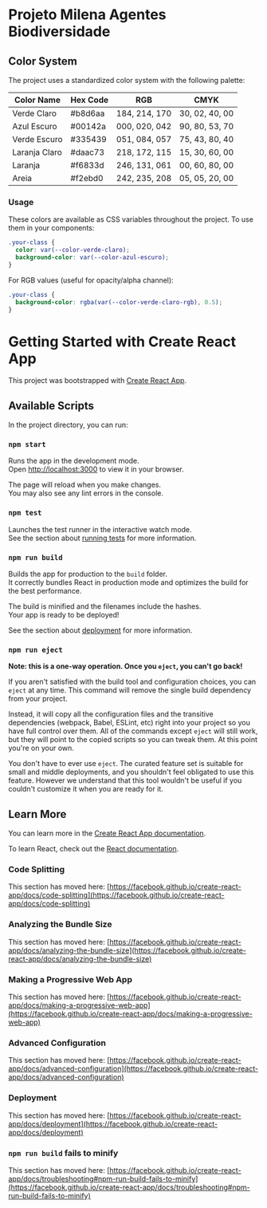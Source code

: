 # Projeto Milena Agentes Biodiversidade

## Color System

The project uses a standardized color system with the following palette:

| Color Name      | Hex Code | RGB            | CMYK          |
|----------------|----------|----------------|---------------|
| Verde Claro    | #b8d6aa  | 184, 214, 170 | 30, 02, 40, 00|
| Azul Escuro    | #00142a  | 000, 020, 042 | 90, 80, 53, 70|
| Verde Escuro   | #335439  | 051, 084, 057 | 75, 43, 80, 40|
| Laranja Claro  | #daac73  | 218, 172, 115 | 15, 30, 60, 00|
| Laranja        | #f6833d  | 246, 131, 061 | 00, 60, 80, 00|
| Areia          | #f2ebd0  | 242, 235, 208 | 05, 05, 20, 00|

### Usage

These colors are available as CSS variables throughout the project. To use them in your components:

```css
.your-class {
  color: var(--color-verde-claro);
  background-color: var(--color-azul-escuro);
}
```

For RGB values (useful for opacity/alpha channel):
```css
.your-class {
  background-color: rgba(var(--color-verde-claro-rgb), 0.5);
}
```

# Getting Started with Create React App

This project was bootstrapped with [Create React App](https://github.com/facebook/create-react-app).

## Available Scripts

In the project directory, you can run:

### `npm start`

Runs the app in the development mode.\
Open [http://localhost:3000](http://localhost:3000) to view it in your browser.

The page will reload when you make changes.\
You may also see any lint errors in the console.

### `npm test`

Launches the test runner in the interactive watch mode.\
See the section about [running tests](https://facebook.github.io/create-react-app/docs/running-tests) for more information.

### `npm run build`

Builds the app for production to the `build` folder.\
It correctly bundles React in production mode and optimizes the build for the best performance.

The build is minified and the filenames include the hashes.\
Your app is ready to be deployed!

See the section about [deployment](https://facebook.github.io/create-react-app/docs/deployment) for more information.

### `npm run eject`

**Note: this is a one-way operation. Once you `eject`, you can't go back!**

If you aren't satisfied with the build tool and configuration choices, you can `eject` at any time. This command will remove the single build dependency from your project.

Instead, it will copy all the configuration files and the transitive dependencies (webpack, Babel, ESLint, etc) right into your project so you have full control over them. All of the commands except `eject` will still work, but they will point to the copied scripts so you can tweak them. At this point you're on your own.

You don't have to ever use `eject`. The curated feature set is suitable for small and middle deployments, and you shouldn't feel obligated to use this feature. However we understand that this tool wouldn't be useful if you couldn't customize it when you are ready for it.

## Learn More

You can learn more in the [Create React App documentation](https://facebook.github.io/create-react-app/docs/getting-started).

To learn React, check out the [React documentation](https://reactjs.org/).

### Code Splitting

This section has moved here: [https://facebook.github.io/create-react-app/docs/code-splitting](https://facebook.github.io/create-react-app/docs/code-splitting)

### Analyzing the Bundle Size

This section has moved here: [https://facebook.github.io/create-react-app/docs/analyzing-the-bundle-size](https://facebook.github.io/create-react-app/docs/analyzing-the-bundle-size)

### Making a Progressive Web App

This section has moved here: [https://facebook.github.io/create-react-app/docs/making-a-progressive-web-app](https://facebook.github.io/create-react-app/docs/making-a-progressive-web-app)

### Advanced Configuration

This section has moved here: [https://facebook.github.io/create-react-app/docs/advanced-configuration](https://facebook.github.io/create-react-app/docs/advanced-configuration)

### Deployment

This section has moved here: [https://facebook.github.io/create-react-app/docs/deployment](https://facebook.github.io/create-react-app/docs/deployment)

### `npm run build` fails to minify

This section has moved here: [https://facebook.github.io/create-react-app/docs/troubleshooting#npm-run-build-fails-to-minify](https://facebook.github.io/create-react-app/docs/troubleshooting#npm-run-build-fails-to-minify)
